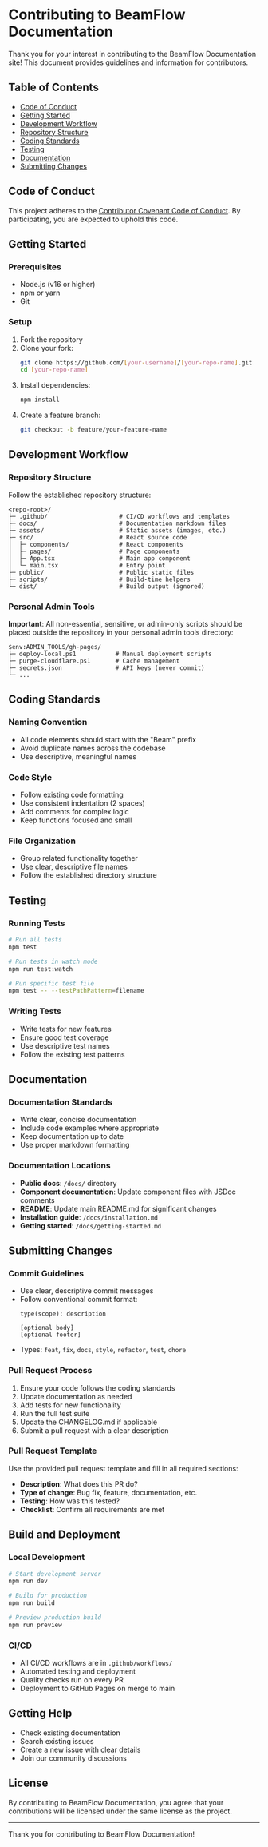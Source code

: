 # Contributing to BeamFlow Documentation

Thank you for your interest in contributing to the BeamFlow Documentation site! This document provides guidelines and information for contributors.

##  Table of Contents

- [Code of Conduct](#code-of-conduct)
- [Getting Started](#getting-started)
- [Development Workflow](#development-workflow)
- [Repository Structure](#repository-structure)
- [Coding Standards](#coding-standards)
- [Testing](#testing)
- [Documentation](#documentation)
- [Submitting Changes](#submitting-changes)

##  Code of Conduct

This project adheres to the [Contributor Covenant Code of Conduct](CODE_OF_CONDUCT.md). By participating, you are expected to uphold this code.

##  Getting Started

### Prerequisites

- Node.js (v16 or higher)
- npm or yarn
- Git

### Setup

1. Fork the repository
2. Clone your fork:
   ```bash
   git clone https://github.com/[your-username]/[your-repo-name].git
   cd [your-repo-name]
   ```
3. Install dependencies:
   ```bash
   npm install
   ```
4. Create a feature branch:
   ```bash
   git checkout -b feature/your-feature-name
   ```

##  Development Workflow

### Repository Structure

Follow the established repository structure:

```
<repo-root>/
├─ .github/                    # CI/CD workflows and templates
├─ docs/                       # Documentation markdown files
├─ assets/                     # Static assets (images, etc.)
├─ src/                        # React source code
│  ├─ components/              # React components
│  ├─ pages/                   # Page components
│  ├─ App.tsx                  # Main app component
│  └─ main.tsx                 # Entry point
├─ public/                     # Public static files
├─ scripts/                    # Build-time helpers
└─ dist/                       # Build output (ignored)
```

### Personal Admin Tools

**Important**: All non-essential, sensitive, or admin-only scripts should be placed outside the repository in your personal admin tools directory:

```
$env:ADMIN_TOOLS/gh-pages/
├─ deploy-local.ps1           # Manual deployment scripts
├─ purge-cloudflare.ps1       # Cache management
├─ secrets.json               # API keys (never commit)
└─ ...
```

##  Coding Standards

### Naming Convention

- All code elements should start with the "Beam" prefix
- Avoid duplicate names across the codebase
- Use descriptive, meaningful names

### Code Style

- Follow existing code formatting
- Use consistent indentation (2 spaces)
- Add comments for complex logic
- Keep functions focused and small

### File Organization

- Group related functionality together
- Use clear, descriptive file names
- Follow the established directory structure

##  Testing

### Running Tests

```bash
# Run all tests
npm test

# Run tests in watch mode
npm run test:watch

# Run specific test file
npm test -- --testPathPattern=filename
```

### Writing Tests

- Write tests for new features
- Ensure good test coverage
- Use descriptive test names
- Follow the existing test patterns

##  Documentation

### Documentation Standards

- Write clear, concise documentation
- Include code examples where appropriate
- Keep documentation up to date
- Use proper markdown formatting

### Documentation Locations

- **Public docs**: `/docs/` directory
- **Component documentation**: Update component files with JSDoc comments
- **README**: Update main README.md for significant changes
- **Installation guide**: `/docs/installation.md`
- **Getting started**: `/docs/getting-started.md`

##  Submitting Changes

### Commit Guidelines

- Use clear, descriptive commit messages
- Follow conventional commit format:
  ```
  type(scope): description
  
  [optional body]
  [optional footer]
  ```
- Types: `feat`, `fix`, `docs`, `style`, `refactor`, `test`, `chore`

### Pull Request Process

1. Ensure your code follows the coding standards
2. Update documentation as needed
3. Add tests for new functionality
4. Run the full test suite
5. Update the CHANGELOG.md if applicable
6. Submit a pull request with a clear description

### Pull Request Template

Use the provided pull request template and fill in all required sections:

- **Description**: What does this PR do?
- **Type of change**: Bug fix, feature, documentation, etc.
- **Testing**: How was this tested?
- **Checklist**: Confirm all requirements are met

##  Build and Deployment

### Local Development

```bash
# Start development server
npm run dev

# Build for production
npm run build

# Preview production build
npm run preview
```

### CI/CD

- All CI/CD workflows are in `.github/workflows/`
- Automated testing and deployment
- Quality checks run on every PR
- Deployment to GitHub Pages on merge to main

##  Getting Help

- Check existing documentation
- Search existing issues
- Create a new issue with clear details
- Join our community discussions

##  License

By contributing to BeamFlow Documentation, you agree that your contributions will be licensed under the same license as the project.

---

Thank you for contributing to BeamFlow Documentation! 
